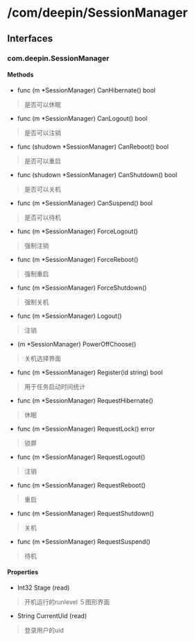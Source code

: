 # /com/deepin/SessionManager
## Interfaces
### com.deepin.SessionManager
#### Methods

- func (m *SessionManager) CanHibernate() bool
> 是否可以休眠

- func (m *SessionManager) CanLogout() bool
> 是否可以注销

- func (shudown *SessionManager) CanReboot() bool
> 是否可以重启

- func (shudown *SessionManager) CanShutdown() bool
> 是否可以关机

- func (m *SessionManager) CanSuspend() bool
> 是否可以待机

- func (m *SessionManager) ForceLogout()
> 强制注销

- func (m *SessionManager) ForceReboot()
> 强制重启

- func (m *SessionManager) ForceShutdown()
> 强制关机

- func (m *SessionManager) Logout()
> 注销

- (m *SessionManager) PowerOffChoose()
> 关机选择界面

- func (m *SessionManager) Register(id string) bool
> 用于任务启动时间统计

- func (m *SessionManager) RequestHibernate()
> 休眠

- func (m *SessionManager) RequestLock() error
> 锁屏

- func (m *SessionManager) RequestLogout()
> 注销

- func (m *SessionManager) RequestReboot()
> 重启

- func (m *SessionManager) RequestShutdown()
> 关机

- func (m *SessionManager) RequestSuspend()
> 待机 

#### Properties

- Int32 Stage (read)
> 开机运行的runlevel ５图形界面

- String CurrentUid (read)
> 登录用户的uid
